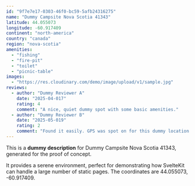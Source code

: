 ```yaml
---
id: "9f7e7e17-0303-46f0-bc59-5afb24316275"
name: "Dummy Campsite Nova Scotia 41343"
latitude: 44.055073
longitude: -60.917409
continent: "north-america"
country: "canada"
region: "nova-scotia"
amenities:
  - "fishing"
  - "fire-pit"
  - "toilet"
  - "picnic-table"
images:
  - "https://res.cloudinary.com/demo/image/upload/v1/sample.jpg"
reviews:
  - author: "Dummy Reviewer A"
    date: "2025-04-017"
    rating: 4
    comment: "A nice, quiet dummy spot with some basic amenities."
  - author: "Dummy Reviewer B"
    date: "2025-05-019"
    rating: 2
    comment: "Found it easily. GPS was spot on for this dummy location."
---
```


This is a **dummy description** for Dummy Campsite Nova Scotia 41343, generated for the proof of concept.

It provides a serene environment, perfect for demonstrating how SvelteKit can handle a large number of static pages. The coordinates are 44.055073, -60.917409.

